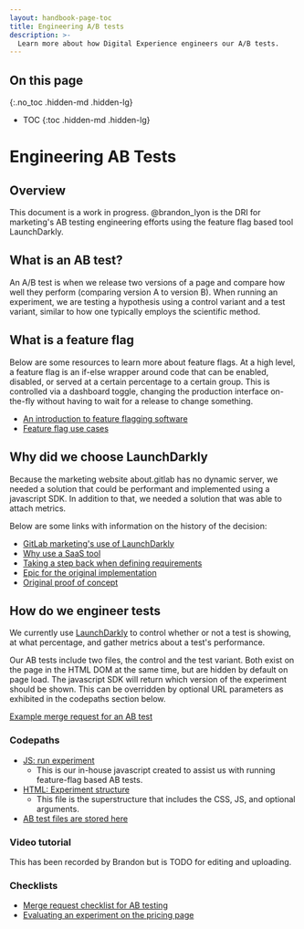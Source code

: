 ```yaml
---
layout: handbook-page-toc
title: Engineering A/B tests
description: >-
  Learn more about how Digital Experience engineers our A/B tests.
---
```



## On this page
{:.no_toc .hidden-md .hidden-lg}

- TOC
{:toc .hidden-md .hidden-lg}

# Engineering AB Tests

## Overview

This document is a work in progress. @brandon_lyon is the DRI for marketing's AB testing engineering efforts using the feature flag based tool LaunchDarkly.

## What is an AB test?

An A/B test is when we release two versions of a page and compare how well they perform (comparing version A to version B). When running an experiment, we are testing a hypothesis using a control variant and a test variant, similar to how one typically employs the scientific method.

## What is a feature flag

Below are some resources to learn more about feature flags. At a high level, a feature flag is an if-else wrapper around code that can be enabled, disabled, or served at a certain percentage to a certain group. This is controlled via a dashboard toggle, changing the production interface on-the-fly without having to wait for a release to change something.

* [An introduction to feature flagging software](https://github.com/launchdarkly/featureflags/blob/master/1%20-%20Introduction.md)
* [Feature flag use cases](\https://github.com/launchdarkly/featureflags/blob/master/2%20-%20Uses.md)

## Why did we choose LaunchDarkly

Because the marketing website about.gitlab has no dynamic server, we needed a solution that could be performant and implemented using a javascript SDK. In addition to that, we needed a solution that was able to attach metrics. 

Below are some links with information on the history of the decision:

* [GitLab marketing's use of LaunchDarkly](https://gitlab.com/gitlab-org/growth/team-tasks/-/issues/106#note_318635630)
* [Why use a SaaS tool](https://gitlab.com/gitlab-com/www-gitlab-com/-/issues/6151#note_276729044)
* [Taking a step back when defining requirements](https://gitlab.com/gitlab-com/www-gitlab-com/-/issues/6151#note_276747995)
* [Epic for the original implementation](https://gitlab.com/groups/gitlab-com/-/epics/290)
* [Original proof of concept](https://gitlab.com/gitlab-com/www-gitlab-com/-/issues/6422)


## How do we engineer tests

We currently use [LaunchDarkly](https://launchdarkly.com/) to control whether or not a test is showing, at what percentage, and gather metrics about a test's performance.

Our AB tests include two files, the control and the test variant. Both exist on the page in the HTML DOM at the same time, but are hidden by default on page load. The javascript SDK will return which version of the experiment should be shown. This can be overridden by optional URL parameters as exhibited in the codepaths section below.

[Example merge request for an AB test](https://gitlab.com/gitlab-com/www-gitlab-com/-/merge_requests/80315)

### Codepaths

* [JS: run experiment](https://gitlab.com/gitlab-com/www-gitlab-com/-/blob/master/source/javascripts/run-experiment.js)
  * This is our in-house javascript created to assist us with running feature-flag based AB tests.
* [HTML: Experiment structure](https://gitlab.com/gitlab-com/www-gitlab-com/-/blob/master/sites/marketing/source/experiments/structure.html.haml)
  * This file is the superstructure that includes the CSS, JS, and optional arguments.
* [AB test files are stored here](https://gitlab.com/gitlab-com/www-gitlab-com/-/tree/master/sites/marketing/source/experiments)

### Video tutorial

This has been recorded by Brandon but is TODO for editing and uploading.

### Checklists

* [Merge request checklist for AB testing](https://gitlab.com/gitlab-com/www-gitlab-com/-/blob/master/.gitlab/merge_request_templates/Inbound-Marketing-AB-checklist.md)
* [Evaluating an experiment on the pricing page](https://gitlab.com/gitlab-com/marketing/inbound-marketing/marketing-website/-/issues/108#note_562999063)
